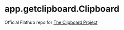 # app.getclipboard.Clipboard

Official Flathub repo for [The Clipboard Project](https://github.com/Slackadays/Clipboard)
